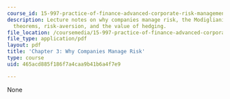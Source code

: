 ```yaml
---
course_id: 15-997-practice-of-finance-advanced-corporate-risk-management-spring-2009
description: Lecture notes on why companies manage risk, the Modigliani-Miller irrelevance
  theorems, risk-aversion, and the value of hedging.
file_location: /coursemedia/15-997-practice-of-finance-advanced-corporate-risk-management-spring-2009/465acd885f186f7a4caa9b41b6a4f7e9_MIT15_997s09_read03_ch03.pdf
file_type: application/pdf
layout: pdf
title: 'Chapter 3: Why Companies Manage Risk'
type: course
uid: 465acd885f186f7a4caa9b41b6a4f7e9

---
```

None